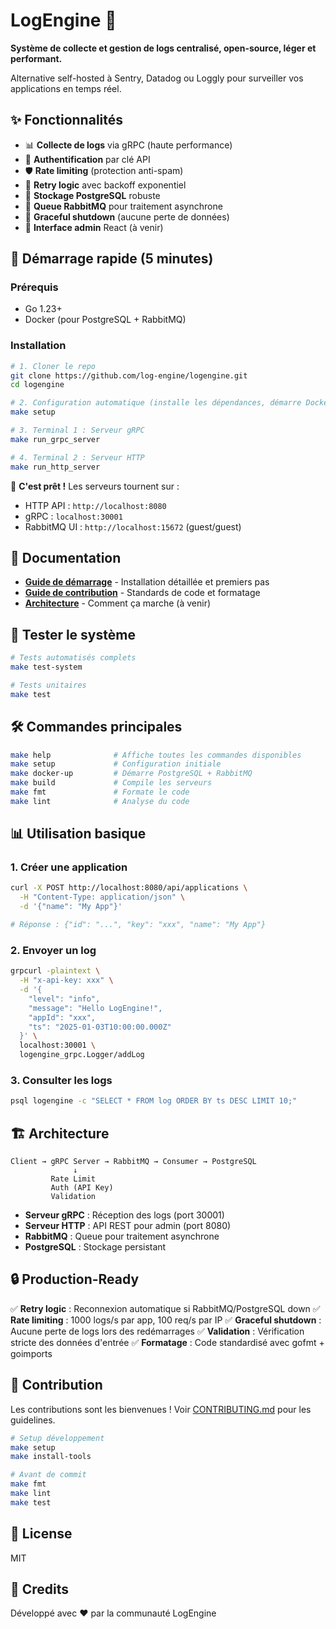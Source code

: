 # LogEngine 🚀

**Système de collecte et gestion de logs centralisé, open-source, léger et performant.**

Alternative self-hosted à Sentry, Datadog ou Loggly pour surveiller vos applications en temps réel.

## ✨ Fonctionnalités

- 📊 **Collecte de logs** via gRPC (haute performance)
- 🔐 **Authentification** par clé API
- 🛡️ **Rate limiting** (protection anti-spam)
- 🔄 **Retry logic** avec backoff exponentiel
- 💾 **Stockage PostgreSQL** robuste
- 🐰 **Queue RabbitMQ** pour traitement asynchrone
- 🎯 **Graceful shutdown** (aucune perte de données)
- 🎨 **Interface admin** React (à venir)

## 🚀 Démarrage rapide (5 minutes)

### Prérequis

- Go 1.23+
- Docker (pour PostgreSQL + RabbitMQ)

### Installation

```bash
# 1. Cloner le repo
git clone https://github.com/log-engine/logengine.git
cd logengine

# 2. Configuration automatique (installe les dépendances, démarre Docker)
make setup

# 3. Terminal 1 : Serveur gRPC
make run_grpc_server

# 4. Terminal 2 : Serveur HTTP
make run_http_server
```

🎉 **C'est prêt !** Les serveurs tournent sur :
- HTTP API : `http://localhost:8080`
- gRPC : `localhost:30001`
- RabbitMQ UI : `http://localhost:15672` (guest/guest)

## 📖 Documentation

- **[Guide de démarrage](QUICKSTART.md)** - Installation détaillée et premiers pas
- **[Guide de contribution](CONTRIBUTING.md)** - Standards de code et formatage
- **[Architecture](docs/ARCHITECTURE.md)** - Comment ça marche (à venir)

## 🧪 Tester le système

```bash
# Tests automatisés complets
make test-system

# Tests unitaires
make test
```

## 🛠️ Commandes principales

```bash
make help              # Affiche toutes les commandes disponibles
make setup             # Configuration initiale
make docker-up         # Démarre PostgreSQL + RabbitMQ
make build             # Compile les serveurs
make fmt               # Formate le code
make lint              # Analyse du code
```

## 📊 Utilisation basique

### 1. Créer une application

```bash
curl -X POST http://localhost:8080/api/applications \
  -H "Content-Type: application/json" \
  -d '{"name": "My App"}'

# Réponse : {"id": "...", "key": "xxx", "name": "My App"}
```

### 2. Envoyer un log

```bash
grpcurl -plaintext \
  -H "x-api-key: xxx" \
  -d '{
    "level": "info",
    "message": "Hello LogEngine!",
    "appId": "xxx",
    "ts": "2025-01-03T10:00:00.000Z"
  }' \
  localhost:30001 \
  logengine_grpc.Logger/addLog
```

### 3. Consulter les logs

```bash
psql logengine -c "SELECT * FROM log ORDER BY ts DESC LIMIT 10;"
```

## 🏗️ Architecture

```
Client → gRPC Server → RabbitMQ → Consumer → PostgreSQL
              ↓
         Rate Limit
         Auth (API Key)
         Validation
```

- **Serveur gRPC** : Réception des logs (port 30001)
- **Serveur HTTP** : API REST pour admin (port 8080)
- **RabbitMQ** : Queue pour traitement asynchrone
- **PostgreSQL** : Stockage persistant

## 🔒 Production-Ready

✅ **Retry logic** : Reconnexion automatique si RabbitMQ/PostgreSQL down
✅ **Rate limiting** : 1000 logs/s par app, 100 req/s par IP
✅ **Graceful shutdown** : Aucune perte de logs lors des redémarrages
✅ **Validation** : Vérification stricte des données d'entrée
✅ **Formatage** : Code standardisé avec gofmt + goimports

## 🤝 Contribution

Les contributions sont les bienvenues ! Voir [CONTRIBUTING.md](CONTRIBUTING.md) pour les guidelines.

```bash
# Setup développement
make setup
make install-tools

# Avant de commit
make fmt
make lint
make test
```

## 📝 License

MIT

## 🙏 Credits

Développé avec ❤️ par la communauté LogEngine
